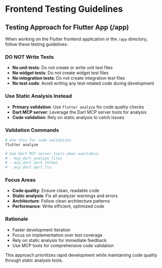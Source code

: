 # Frontend Testing Guidelines

## Testing Approach for Flutter App (/app)

When working on the Flutter frontend application in the `/app` directory, follow these testing guidelines:

### DO NOT Write Tests
- **No unit tests**: Do not create or write unit test files
- **No widget tests**: Do not create widget test files  
- **No integration tests**: Do not create integration test files
- **No test code**: Avoid writing any test-related code during development

### Use Static Analysis Instead
- **Primary validation**: Use `flutter analyze` for code quality checks
- **Dart MCP server**: Leverage the Dart MCP server tools for analysis
- **Code validation**: Rely on static analysis to catch issues

### Validation Commands
```bash
# Use this for code validation
flutter analyze

# Use Dart MCP server tools when available:
# - mcp_dart_analyze_files
# - mcp_dart_dart_format  
# - mcp_dart_dart_fix
```

### Focus Areas
- **Code quality**: Ensure clean, readable code
- **Static analysis**: Fix all analyzer warnings and errors
- **Architecture**: Follow clean architecture patterns
- **Performance**: Write efficient, optimized code

### Rationale
- Faster development iteration
- Focus on implementation over test coverage
- Rely on static analysis for immediate feedback
- Use MCP tools for comprehensive code validation

This approach prioritizes rapid development while maintaining code quality through static analysis tools.
